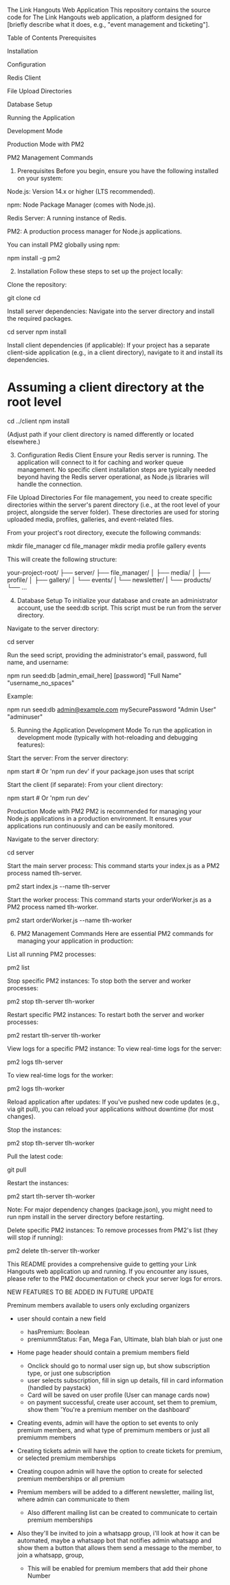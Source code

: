 The Link Hangouts Web Application
This repository contains the source code for The Link Hangouts web application, a platform designed for [briefly describe what it does, e.g., "event management and ticketing"].

Table of Contents
Prerequisites

Installation

Configuration

Redis Client

File Upload Directories

Database Setup

Running the Application

Development Mode

Production Mode with PM2

PM2 Management Commands

1. Prerequisites
Before you begin, ensure you have the following installed on your system:

Node.js: Version 14.x or higher (LTS recommended).

npm: Node Package Manager (comes with Node.js).

Redis Server: A running instance of Redis.

PM2: A production process manager for Node.js applications.

You can install PM2 globally using npm:

npm install -g pm2

2. Installation
Follow these steps to set up the project locally:

Clone the repository:

git clone <your-repository-url>
cd <your-repository-name>

Install server dependencies:
Navigate into the server directory and install the required packages.

cd server
npm install

Install client dependencies (if applicable):
If your project has a separate client-side application (e.g., in a client directory), navigate to it and install its dependencies.

# Assuming a client directory at the root level
cd ../client
npm install

(Adjust path if your client directory is named differently or located elsewhere.)

3. Configuration
Redis Client
Ensure your Redis server is running. The application will connect to it for caching and worker queue management. No specific client installation steps are typically needed beyond having the Redis server operational, as Node.js libraries will handle the connection.

File Upload Directories
For file management, you need to create specific directories within the server's parent directory (i.e., at the root level of your project, alongside the server folder). These directories are used for storing uploaded media, profiles, galleries, and event-related files.

From your project's root directory, execute the following commands:

mkdir file_manager
cd file_manager
mkdir media profile gallery events

This will create the following structure:

your-project-root/
├── server/
├── file_manager/
│   ├── media/
│   ├── profile/
│   ├── gallery/
│   └── events/
|   └── newsletter/
|   └── products/
└── ...

4. Database Setup
To initialize your database and create an administrator account, use the seed:db script. This script must be run from the server directory.

Navigate to the server directory:

cd server

Run the seed script, providing the administrator's email, password, full name, and username:

npm run seed:db [admin_email_here] [password] "Full Name" "username_no_spaces"

Example:

npm run seed:db admin@example.com mySecurePassword "Admin User" "adminuser"

5. Running the Application
Development Mode
To run the application in development mode (typically with hot-reloading and debugging features):

Start the server:
From the server directory:

npm start # Or 'npm run dev' if your package.json uses that script

Start the client (if separate):
From your client directory:

npm start # Or 'npm run dev'

Production Mode with PM2
PM2 is recommended for managing your Node.js applications in a production environment. It ensures your applications run continuously and can be easily monitored.

Navigate to the server directory:

cd server

Start the main server process:
This command starts your index.js as a PM2 process named tlh-server.

pm2 start index.js --name tlh-server

Start the worker process:
This command starts your orderWorker.js as a PM2 process named tlh-worker.

pm2 start orderWorker.js --name tlh-worker

6. PM2 Management Commands
Here are essential PM2 commands for managing your application in production:

List all running PM2 processes:

pm2 list

Stop specific PM2 instances:
To stop both the server and worker processes:

pm2 stop tlh-server tlh-worker

Restart specific PM2 instances:
To restart both the server and worker processes:

pm2 restart tlh-server tlh-worker

View logs for a specific PM2 instance:
To view real-time logs for the server:

pm2 logs tlh-server

To view real-time logs for the worker:

pm2 logs tlh-worker

Reload application after updates:
If you've pushed new code updates (e.g., via git pull), you can reload your applications without downtime (for most changes).

Stop the instances:

pm2 stop tlh-server tlh-worker

Pull the latest code:

git pull

Restart the instances:

pm2 start tlh-server tlh-worker

Note: For major dependency changes (package.json), you might need to run npm install in the server directory before restarting.

Delete specific PM2 instances:
To remove processes from PM2's list (they will stop if running):

pm2 delete tlh-server tlh-worker

This README provides a comprehensive guide to getting your Link Hangouts web application up and running. If you encounter any issues, please refer to the PM2 documentation or check your server logs for errors.











NEW FEATURES TO BE ADDED IN FUTURE UPDATE

Preminum members available to users only excluding organizers
- user should contain a new field
    - hasPremium: Boolean
    - premiummStatus: Fan, Mega Fan, Ultimate, blah blah blah or just one

- Home page header should contain a premium members field
    - Onclick should go to normal user sign up, but show subscription type, or just one subscription
    - user selects subscription, fill in sign up details, fill in card information (handled by paystack)
    - Card will be saved on user profile (User can manage cards now)
    - on payment successful, create user account, set them to premium, show them 'You're a premium member on the dashboard'

- Creating events, admin will have the option to set events to only premium members, and what type of premimum members or just all premiumm members

- Creating tickets admin will have the option to create tickets for premium, or selected premium memberships

- Creating coupon admin will have the option to create for selected premium memberships or all premium

- Premium members will be added to a different newsletter, mailing list, where admin can communicate to them
    - Also different mailing list can be created to communicate to certain premium memberships

- Also they'll be invited to join a whatsapp group, i'll look at how it can be automated, maybe a whatsapp bot that notifies admin whatsapp and show them a button that allows them send a message to the member, to join a whatsapp, group, 
    - This will be enabled for premium members that add their phone Number

